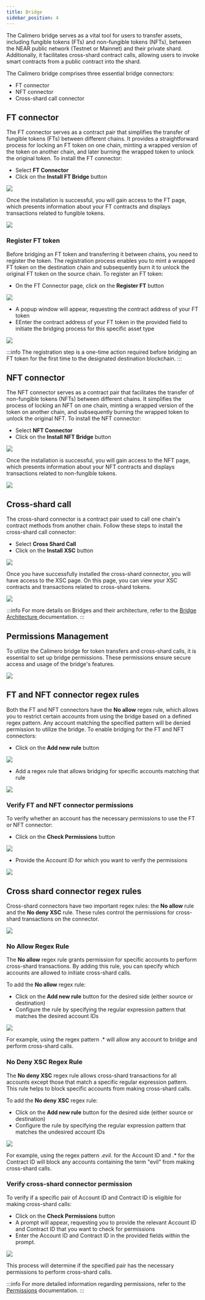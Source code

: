 ```yaml
---
title: Bridge
sidebar_position: 4
---
```


The Calimero bridge serves as a vital tool for users to transfer assets, including fungible tokens (FTs) and non-fungible tokens (NFTs), between the NEAR public network (Testnet or Mainnet) and their private shard. Additionally, it facilitates cross-shard contract calls, allowing users to invoke smart contracts from a public contract into the shard.

The Calimero bridge comprises three essential bridge connectors:

- FT connector
- NFT connector
- Cross-shard call connector

## FT connector

The FT connector serves as a contract pair that simplifies the transfer of fungible tokens (FTs) between different chains. It provides a straightforward process for locking an FT token on one chain, minting a wrapped version of the token on another chain, and later burning the wrapped token to unlock the original token. To install the FT connector:

- Select **FT Connector**
- Click on the **Install FT Bridge** button

![](../../static/img/ft-connectors.png)

Once the installation is successful, you will gain access to the FT page, which presents information about your FT contracts and displays transactions related to fungible tokens.

![](../../static/img/ft-connector-page.png)


### Register FT token

Before bridging an FT token and transferring it between chains, you need to register the token. The registration process enables you to mint a wrapped FT token on the destination chain and subsequently burn it to unlock the original FT token on the source chain. To register an FT token:

- On the FT Connector page, click on the **Register FT** button

![](../../static/img/register-ft.png)

- A popup window will appear, requesting the contract address of your FT token
- EEnter the contract address of your FT token in the provided field to initiate the bridging process for this specific asset type

![](../../static/img/ft_contract_address.png)

:::info
The registration step is a one-time action required before bridging an FT token for the first time to the designated destination blockchain.
:::

## NFT connector

The NFT connector serves as a contract pair that facilitates the transfer of non-fungible tokens (NFTs) between different chains. It simplifies the process of locking an NFT on one chain, minting a wrapped version of the token on another chain, and subsequently burning the wrapped token to unlock the original NFT. To install the NFT connector:

- Select **NFT Connector**
- Click on the **Install NFT Bridge** button

![](../../static/img/nft-connectors.png)

Once the installation is successful, you will gain access to the NFT page, which presents information about your NFT contracts and displays transactions related to non-fungible tokens.

![](../../static/img/nft-bridge-overview.png)

## Cross-shard call

The cross-shard connector is a contract pair used to call one chain's contract methods from another chain. Follow these steps to install the cross-shard call connector:

- Select **Cross Shard Call**
- Click on the **Install XSC** button

![](../../static/img/cross-shard.png)

Once you have successfully installed the cross-shard connector, you will have access to the XSC page. On this page, you can view your XSC contracts and transactions related to cross-shard tokens.

![](../../static/img/xsc-bridge-overview.png)

:::info
For more details on Bridges and their architecture, refer to the [Bridge Architecture ](https://docs.calimero.network/bridge/architecture) documentation.
:::

## Permissions Management

To utilize the Calimero bridge for token transfers and cross-shard calls, it is essential to set up bridge permissions. These permissions ensure secure access and usage of the bridge's features.

![](../../static/img/permissions-management.png)

## FT and NFT connector regex rules

Both the FT and NFT connectors have the **No allow** regex rule, which allows you to restrict certain accounts from using the bridge based on a defined regex pattern. Any account matching the specified pattern will be denied permission to utilize the bridge. To enable bridging for the FT and NFT connectors:

- Click on the **Add new rule** button

![](../../static/img/add-regex-ft-nft.png)

- Add a regex rule that allows bridging for specific accounts matching that rule

![](../../static/img/add-regex-rule.png)

### Verify FT and NFT connector permissions

To verify whether an account has the necessary permissions to use the FT or NFT connector:

- Click on the **Check Permissions** button 

![](../../static/img/check-permissions-nft-ft.png)

- Provide the Account ID for which you want to verify the permissions

![](../../static/img/check-permissions.png)

## Cross shard connector regex rules

Cross-shard connectors have two important regex rules: the **No allow** rule and the **No deny XSC** rule. These rules control the permissions for cross-shard transactions on the connector.

![](../../static/img/no-allow-xsc.png)

### No Allow Regex Rule

The **No allow** regex rule grants permission for specific accounts to perform cross-shard transactions. By adding this rule, you can specify which accounts are allowed to initiate cross-shard calls.

To add the **No allow** regex rule:

- Click on the **Add new rule** button for the desired side (either source or destination)
- Configure the rule by specifying the regular expression pattern that matches the desired account IDs

![](../../static/img/xsc-regex-allow.png)

For example, using the regex pattern .* will allow any account to bridge and perform cross-shard calls.

### No Deny XSC Regex Rule

The **No deny XSC** regex rule allows cross-shard transactions for all accounts except those that match a specific regular expression pattern. This rule helps to block specific accounts from making cross-shard calls.

To add the **No deny XSC** regex rule:

- Click on the **Add new rule** button for the desired side (either source or destination)
- Configure the rule by specifying the regular expression pattern that matches the undesired account IDs

![](../../static/img/deny-rule.png)

For example, using the regex pattern .*evil.* for the Account ID and .* for the Contract ID will block any accounts containing the term "evil" from making cross-shard calls.

### Verify cross-shard connector permission

To verify if a specific pair of Account ID and Contract ID is eligible for making cross-shard calls:

- Click on the **Check Permissions** button
- A prompt will appear, requesting you to provide the relevant Account ID and Contract ID that you want to check for permissions
- Enter the Account ID and Contract ID in the provided fields within the prompt.

![](../../static/img/deny-permisson-rule.png)

This process will determine if the specified pair has the necessary permissions to perform cross-shard calls.

:::info
For more detailed information regarding permissions, refer to the [Permissions](/docs/bridge/bridging/2_permissions.mdx) documentation.
:::
